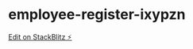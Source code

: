 # employee-register-ixypzn

[Edit on StackBlitz ⚡️](https://stackblitz.com/edit/employee-register-ixypzn)